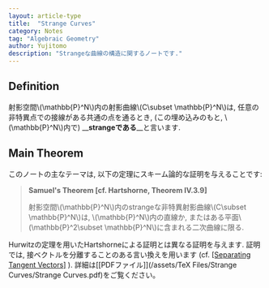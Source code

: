 ```yaml
---
layout: article-type
title:  "Strange Curves"
category: Notes
tag: "Algebraic Geometry"
author: Yujitomo
description: "Strangeな曲線の構造に関するノートです."
---
```



## Definition

射影空間\\(\mathbb{P}^N\\)内の射影曲線\\(C\subset \mathbb{P}^N\\)は,
任意の非特異点での接線がある共通の点を通るとき, (この埋め込みのもと, \\(\mathbb{P}^N\\)内で) __**strangeである**__と言います.

## Main Theorem

このノートの主なテーマは, 以下の定理にスキーム論的な証明を与えることです:

> **Samuel's Theorem [cf. Hartshorne, Theorem IV.3.9]**
>
> 射影空間\\(\mathbb{P}^N\\)内のstrangeな非特異射影曲線\\(C\subset \mathbb{P}^N\\)は,
> \\(\mathbb{P}^N\\)内の直線か,
> またはある平面\\(\mathbb{P}^2\subset \mathbb{P}^N\\)に含まれる二次曲線に限る. 

Hurwitzの定理を用いたHartshorneによる証明とは異なる証明を与えます.
証明では, 接ベクトルを分離することのある言い換えを用います
(cf. [\[Separating Tangent Vectors\]](/notes/2021/12/01/SeparatingTangentVectors.html) ).
詳細は[\[PDFファイル\]](/assets/TeX Files/Strange Curves/Strange Curves.pdf)をご覧ください。
